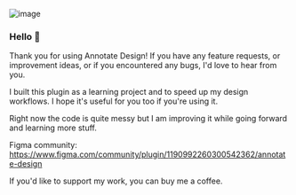![image](https://github.com/alexandrubuncea/figma-annotate-design/assets/26893945/a11cb592-a245-47a1-af02-cdb60d2012d7)

### Hello 👋

Thank you for using Annotate Design! If you have any feature requests, or improvement ideas, or if you encountered any bugs, I'd love to hear from you.

I built this plugin as a learning project and to speed up my design workflows. I hope it's useful for you too if you're using it.

Right now the code is quite messy but I am improving it while going forward and learning more stuff.

Figma community: https://www.figma.com/community/plugin/1190992260300542362/annotate-design

If you'd like to support my work, you can buy me a coffee.
